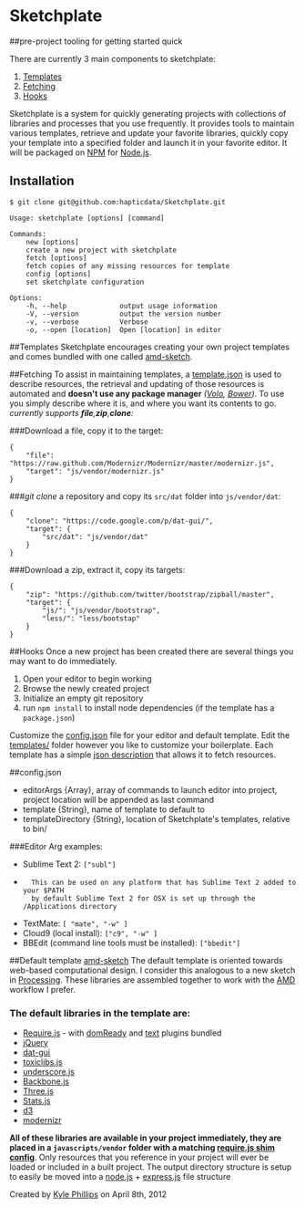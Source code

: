 # Sketchplate
##pre-project tooling for getting started quick

There are currently 3 main components to sketchplate:

1.	[Templates](#templates)
1.	[Fetching](#fetching)
1.	[Hooks](#hooks)

Sketchplate is a system for quickly generating projects with collections of libraries and processes that you use frequently. It provides tools to maintain various templates, retrieve and update your favorite libraries, quickly copy your template into a specified folder and launch it in your favorite editor. It will be packaged on [NPM](http://npmjs.org) for [Node.js](http://nodejs.org).


## Installation
`$ git clone git@github.com:hapticdata/Sketchplate.git`

	Usage: sketchplate [options] [command]

	Commands:
		new [options]
		create a new project with sketchplate
		fetch [options]
		fetch copies of any missing resources for template
		config [options]
		set sketchplate configuration

	Options:
		-h, --help             output usage information
		-V, --version          output the version number
		-v, --verbose          Verbose
		-o, --open [location]  Open [location] in editor


##Templates
Sketchplate encourages creating your own project templates and comes bundled with one called [amd-sketch](#amd-sketch). 

##Fetching
To assist in maintaining templates, a [template.json](./templates/amd-sketch/template.json) is used to describe resources, the retrieval and updating of those resources is automated and **doesn't use any package manager** _([Volo](http://github.com/jrburke/volojs), [Bower](http://github.com/twitter/bower))_. To use you simply describe where it is, and where you want its contents to go.
_currently supports **file**,**zip**,**clone**:_

###Download a file, copy it to the target:

	{
		"file": "https://raw.github.com/Modernizr/Modernizr/master/modernizr.js",
		"target": "js/vendor/modernizr.js"
	}

###_git clone_ a repository and copy its `src/dat` folder into `js/vendor/dat`:

	{
		"clone": "https://code.google.com/p/dat-gui/",
		"target": {
			"src/dat": "js/vendor/dat"
		}
	}

###Download a zip, extract it, copy its targets:

	{
		"zip": "https://github.com/twitter/bootstrap/zipball/master",
		"target": {
			"js/": "js/vendor/bootstrap",
			"less/": "less/bootstap"
		}
	}



##Hooks
Once a new project has been created there are several things you may want to do immediately.

1.	Open your editor to begin working
1.	Browse the newly created project
1.	Initialize an empty git repository
1.	run `npm install` to install node dependencies (if the template has a `package.json`)



Customize the [config.json](https://github.com/hapticdata/Sketchplate/blob/master/config.json) file for your editor and default template.  Edit the [templates/](https://github.com/hapticdata/Sketchplate/tree/master/template) folder however you like to customize your boilerplate. Each template has a simple [json description](https://github.com/hapticdata/Sketchplate/blob/master/templates/amd-sketch.json) that allows it to fetch resources.

##config.json

*	editorArgs {Array}, array of commands to launch editor into project, 
	project location will be appended as last command
*	template {String}, name of template to default to
*	templateDirectory {String}, location of Sketchplate's templates, relative to bin/

###Editor Arg examples:
* Sublime Text 2: `["subl"]`
*		This can be used on any platform that has Sublime Text 2 added to your $PATH
		by default Sublime Text 2 for OSX is set up through the /Applications directory 
* TextMate: `[ "mate", "-w" ]`
* Cloud9 (local install): `["c9", "-w" ]`
* BBEdit (command line tools must be installed): `["bbedit"]`

##Default template [amd-sketch](https://github.com/hapticdata/Sketchplate/blob/master/templates/)
The default template is oriented towards web-based computational design. I consider this analogous to a new sketch in [Processing](http://processing.org). These libraries are assembled together to work with the [AMD](https://github.com/amdjs/amdjs-api/wiki/AMD) workflow I prefer. 
### The default libraries in the template are:
* [Require.js](http://requirejs.org) - with [domReady](https://github.com/requirejs/domReady) and [text](https://github.com/requirejs/text) plugins bundled
* [jQuery](http://jquery.com)
* [dat-gui](http://code.google.com/p/dat-gui/)
* [toxiclibs.js](http://haptic-data.com/toxiclibsjs)
* [underscore.js](http://documentcloud.github.com/underscore/)
* [Backbone.js](http://documentcloud.github.com/backbone/)
* [Three.js](http://mrdoob.github.com/three.js/)
* [Stats.js](http://github.com/mrdoob/stats.js/)
* [d3](http://github.com/mbostock/d3)
* [modernizr](http://modernizr.com)

**All of these libraries are available in your project immediately, they are placed in a `javascripts/vendor` folder with a matching [require.js shim config](http://requirejs.org/docs/api.html#config-shim)**. Only resources that you reference in your project will ever be loaded or included in a built project. The output directory structure is setup to easily be moved into a [node.js](http://nodejs.org) + [express.js](http://expressjs.com) file structure

Created by [Kyle Phillips](http://haptic-data.com) on April 8th, 2012